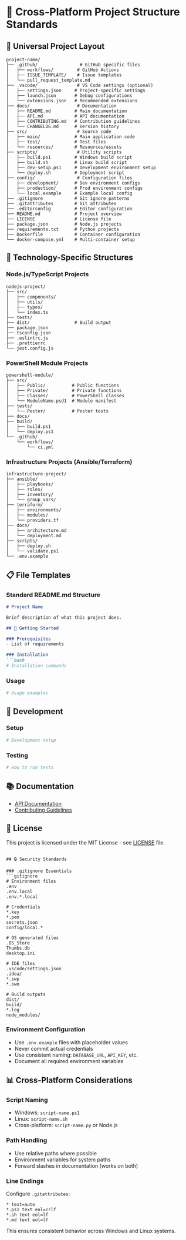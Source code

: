# 📁 Cross-Platform Project Structure Standards

## 🎯 Universal Project Layout

```
project-name/
├── .github/                # GitHub specific files
│   ├── workflows/         # GitHub Actions
│   ├── ISSUE_TEMPLATE/    # Issue templates
│   └── pull_request_template.md
├── .vscode/               # VS Code settings (optional)
│   ├── settings.json     # Project-specific settings
│   ├── launch.json       # Debug configurations
│   └── extensions.json   # Recommended extensions
├── docs/                  # Documentation
│   ├── README.md         # Main documentation
│   ├── API.md            # API documentation
│   ├── CONTRIBUTING.md   # Contribution guidelines
│   └── CHANGELOG.md      # Version history
├── src/                   # Source code
│   ├── main/             # Main application code
│   ├── test/             # Test files
│   └── resources/        # Resources/assets
├── scripts/               # Utility scripts
│   ├── build.ps1         # Windows build script
│   ├── build.sh          # Linux build script
│   ├── dev-setup.ps1     # Development environment setup
│   └── deploy.sh         # Deployment script
├── config/                # Configuration files
│   ├── development/      # Dev environment configs
│   ├── production/       # Prod environment configs
│   └── local.example     # Example local config
├── .gitignore            # Git ignore patterns
├── .gitattributes        # Git attributes
├── .editorconfig         # Editor configuration
├── README.md             # Project overview
├── LICENSE               # License file
├── package.json          # Node.js projects
├── requirements.txt      # Python projects
├── Dockerfile            # Container configuration
└── docker-compose.yml    # Multi-container setup
```

## 🔧 Technology-Specific Structures

### Node.js/TypeScript Projects
```
nodejs-project/
├── src/
│   ├── components/
│   ├── utils/
│   ├── types/
│   └── index.ts
├── tests/
├── dist/                 # Build output
├── package.json
├── tsconfig.json
├── .eslintrc.js
├── .prettierrc
└── jest.config.js
```

### PowerShell Module Projects
```
powershell-module/
├── src/
│   ├── Public/          # Public functions
│   ├── Private/         # Private functions
│   ├── Classes/         # PowerShell classes
│   └── ModuleName.psd1  # Module manifest
├── tests/
│   └── Pester/          # Pester tests
├── docs/
├── build/
│   ├── build.ps1
│   └── deploy.ps1
└── .github/
    └── workflows/
        └── ci.yml
```

### Infrastructure Projects (Ansible/Terraform)
```
infrastructure-project/
├── ansible/
│   ├── playbooks/
│   ├── roles/
│   ├── inventory/
│   └── group_vars/
├── terraform/
│   ├── environments/
│   ├── modules/
│   └── providers.tf
├── docs/
│   ├── architecture.md
│   └── deployment.md
├── scripts/
│   ├── deploy.sh
│   └── validate.ps1
└── .env.example
```

## 📋 File Templates

### Standard README.md Structure
```markdown
# Project Name

Brief description of what this project does.

## 🚀 Getting Started

### Prerequisites
- List of requirements

### Installation
```bash
# Installation commands
```

### Usage
```bash
# Usage examples
```

## 🔧 Development

### Setup
```bash
# Development setup
```

### Testing
```bash
# How to run tests
```

## 📚 Documentation
- [API Documentation](docs/API.md)
- [Contributing Guidelines](docs/CONTRIBUTING.md)

## 📄 License
This project is licensed under the MIT License - see [LICENSE](LICENSE) file.
```

## 🔒 Security Standards

### .gitignore Essentials
```gitignore
# Environment files
.env
.env.local
.env.*.local

# Credentials
*.key
*.pem
secrets.json
config/local.*

# OS generated files
.DS_Store
Thumbs.db
desktop.ini

# IDE files
.vscode/settings.json
.idea/
*.swp
*.swo

# Build outputs
dist/
build/
*.log
node_modules/
```

### Environment Configuration
- Use `.env.example` files with placeholder values
- Never commit actual credentials
- Use consistent naming: `DATABASE_URL`, `API_KEY`, etc.
- Document all required environment variables

## 📊 Cross-Platform Considerations

### Script Naming
- Windows: `script-name.ps1`
- Linux: `script-name.sh`
- Cross-platform: `script-name.py` or Node.js

### Path Handling
- Use relative paths where possible
- Environment variables for system paths
- Forward slashes in documentation (works on both)

### Line Endings
Configure `.gitattributes`:
```
* text=auto
*.ps1 text eol=crlf
*.sh text eol=lf
*.md text eol=lf
```

This ensures consistent behavior across Windows and Linux systems.
